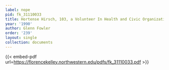 ```yaml
---
label: nope
pid: fk_31110033
title: Hortense Hirsch, 103, a Volunteer In Health and Civic Organizations
year: '1990'
author: Glenn Fowler
order: '239'
layout: single
collection: documents
---
```



{{< embed-pdf url=https://florencekelley.northwestern.edu/pdfs/fk_31110033.pdf >}}